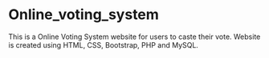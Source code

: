 # Online_voting_system
This is a Online Voting System website for users to caste their vote. Website is created using HTML, CSS, Bootstrap, PHP and MySQL.
